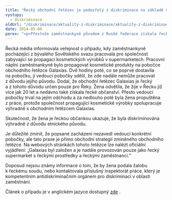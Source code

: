 ```yaml
---
title: "Řecký obchodní řetězec je podezřelý z diskriminace na základě etnicity"
vystupy:
  - diskriminace
oldUrl: "/diskriminace/aktuality-z-diskriminace/aktuality-z-diskriminace-2014/recky-obchodni-retezec-je-podezrely-z-diskriminace-na-zaklade-etnicity/"
date: 2014-05-06
perex: "<p>Přestože zaměstnankyně původem z Ruské federace získala řecké občanství, byla na základě obchodní politiky obchodního řetězce propuštěna z práce.</p>"
---
```


<!-- imported from the old website -->

<p class="align-blok">Řecká média informovala veřejnost o případu, kdy zaměstnankyně pocházející z bývalého Sovětského svazu pracovala pro společnost zabývající se propagací kosmetických výrobků v supermarketech. Pracovní náplní zaměstnankyně bylo propagovat kosmetické produkty na pobočce obchodního řetězce Galaxias. Dvě hodiny poté, co se poprvé dostavila na pobočku, jí vedoucí pobočky sdělil, že zde nadále nemůže pracovat z důvodu jejího původu. Dodal, že obchodní řetězec Galaxias je řecký a z tohoto důvodu určen pouze pro Řeky. Žena odvětila, že žije v Řecku již více jak 20 let a nedávno také získala řecké občanství. Přesto vedoucí pobočky trval na jejím odchodu a za nedlouho poté byla žena propuštěna z práce, protože společnost propagující kosmetické výrobky spolupracuje výhradně s obchodním řetězcem Galaxias. </p><p class="align-blok">Skutečnost, že žena je řeckou občankou ukazuje, že byla diskriminována výhradně z důvodu etnického původu. </p><p class="align-blok">Je důležité zmínit, že popsané zacházení nezavedl vedoucí konkrétní pobočky, ale tato praxe je přímo obchodní strategií zmíněného obchodního řetězce. Na webových stránkách tohoto řetězce lze nalézt oficiální vyjádření: „Galaxias byl založen a je nadále provozován pouze jako řecký supermarket s řeckými prostředky a řeckými zaměstnanci.“</p><p class="align-blok">Doposud nejsou známy informace o tom, že by žena podala žalobu k řeckému soudu, nebo kontaktovala příslušný inspektorát práce, který je kompetentním antidiskriminačním orgánem pro diskriminaci v oblasti zaměstnání.</p><p class="align-blok">Článek o případu je v anglickém jazyce dostupný <a title="Otevření do nového okna" href="http://www.non-discrimination.net/content/media/EL-57-Discrimination%20in%20Super%20Market%20Galaxias.pdf" target="_blank">zde</a> .</p>
